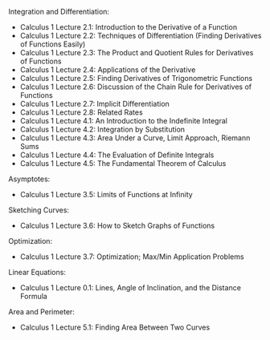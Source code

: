 Integration and Differentiation:

-   Calculus 1 Lecture 2.1: Introduction to the Derivative of a Function
-   Calculus 1 Lecture 2.2: Techniques of Differentiation (Finding Derivatives of Functions Easily)
-   Calculus 1 Lecture 2.3: The Product and Quotient Rules for Derivatives of Functions
-   Calculus 1 Lecture 2.4: Applications of the Derivative
-   Calculus 1 Lecture 2.5: Finding Derivatives of Trigonometric Functions
-   Calculus 1 Lecture 2.6: Discussion of the Chain Rule for Derivatives of Functions
-   Calculus 1 Lecture 2.7: Implicit Differentiation
-   Calculus 1 Lecture 2.8: Related Rates
-   Calculus 1 Lecture 4.1: An Introduction to the Indefinite Integral
-   Calculus 1 Lecture 4.2: Integration by Substitution
-   Calculus 1 Lecture 4.3: Area Under a Curve, Limit Approach, Riemann Sums
-   Calculus 1 Lecture 4.4: The Evaluation of Definite Integrals
-   Calculus 1 Lecture 4.5: The Fundamental Theorem of Calculus

Asymptotes:

-   Calculus 1 Lecture 3.5: Limits of Functions at Infinity

Sketching Curves:

-   Calculus 1 Lecture 3.6: How to Sketch Graphs of Functions

Optimization:

-   Calculus 1 Lecture 3.7: Optimization; Max/Min Application Problems

Linear Equations:

-   Calculus 1 Lecture 0.1: Lines, Angle of Inclination, and the Distance Formula

Area and Perimeter:

-   Calculus 1 Lecture 5.1: Finding Area Between Two Curves